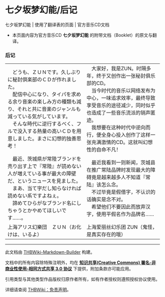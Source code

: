 # 七夕坂梦幻能/后记

<!-- source html: G:\repos\THBWiki-Markdown-Builder\THBWikiMarkdown\Temp\main\f\fc\ns0%3A%E4%B8%83%E5%A4%95%E5%9D%82%E6%A2%A6%E5%B9%BB%E8%83%BD%2F%E5%90%8E%E8%AE%B0.html -->

七夕坂梦幻能 | 使用了翻译表的页面 | 官方音乐CD文档

- 本页面内容为官方音乐CD **七夕坂梦幻能** 的附带文档（Booklet）的原文与翻译。


### 后记

<table><tbody><tr class="tt-content" id="后记-1" data-pos="&#91;&quot;\u540e\u8bb0&quot;,1&#93;"><td class="tt-ja" lang="ja"><div class="poem">　どうも、ＺＵＮです。久しぶりに秘封倶楽部のＣＤが作れました。<br>　配信中心になり、タイパを求める余り音楽の楽しみ方の種類も減り、それと共に音楽のジャンルも減っている気がしています。<br>　そんな時代に逆行するべく、フルで没入する熱量の高いＣＤを用意しました。まさに幻想的独善思考！</div></td><td class="tt-zh" lang="zh"><div class="poem">　大家好，我是ZUN。时隔多年，终于又创作出一张秘封俱乐部的CD。<br>　当今时代的音乐以网络发布为中心，一味追求效率，最终导致享受音乐的途径减少，同时似乎也造成了一些音乐流派的销声匿迹。<br>　我想要在这种时代中逆向而行，便全身心投入创作了这样一张充满激情的CD。这就叫幻想性的自命不凡！</div></td></tr><tr class="tt-content" id="后记-2" data-pos="&#91;&quot;\u540e\u8bb0&quot;,2&#93;"><td class="tt-ja" lang="ja"><div class="poem">　最近、茨城県が常陸ブランドを売り出す上で『常陸』が読めない人が増えている事が最大の障壁だ、というニュースを見ました。<br>　まあ、当て字だし知らなければ読めない系ですよねぇ。<br>　諦めてひらがなブランド名にしちゃうとかやめてほしいです……。</div></td><td class="tt-zh" lang="zh"><div class="poem">　最近我看到一则新闻，茨城县在推广常陆品牌时发现最大的障碍竟是越来越多人不知道『常陆』该怎么念。<br>　不过毕竟是假借字，不认识的话确实是念不对。<br>　希望他们不要因此而放弃汉字，使用平假名作为品牌名……</div></td></tr><tr class="tt-content-right" id="后记-3" data-pos="&#91;&quot;\u540e\u8bb0&quot;,3&#93;"><td class="tt-jar" lang="ja"><div class="poem">上海アリス幻樂団　ＺＵＮ（お化けは、いるよ）</div></td><td class="tt-zhr" lang="zh"><div class="poem">上海爱丽丝幻乐团 ZUN（鬼怪，是真实存在的哦）</div></td></tr></tbody></table>



  
  

  





---

此文档由 [THBWiki-Markdown-Builder](https://github.com/Delsin-Yu/THBWiki-Markdown-Builder) 构建。

文档中的所有内容除特殊注明外，均在 [**知识共享(Creative Commons) 署名-非商业性使用-相同方式共享 3.0 协议**](https://creativecommons.org/licenses/by-sa/3.0/deed.zh-hans) 下提供，附加条款亦可能应用。

引用类型与其他类型作品版权归原作者所有，如有作者授权则遵照授权协议使用。

详细请查阅 [THBWiki：免责声明](https://thbwiki.cc/THBWiki:%E5%85%8D%E8%B4%A3%E5%A3%B0%E6%98%8E)。

